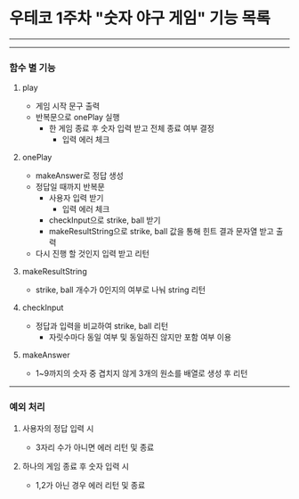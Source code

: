 # 우테코 1주차 "숫자 야구 게임" 기능 목록

---
---
### 함수 별 기능
1. play
    - 게임 시작 문구 출력
    - 반복문으로 onePlay 실행
        - 한 게임 종료 후 숫자 입력 받고 전체 종료 여부 결정
            - 입력 에러 체크

2. onePlay
    - makeAnswer로 정답 생성
    - 정답일 때까지 반복문
        - 사용자 입력 받기
            - 입력 에러 체크
        - checkInput으로 strike, ball 받기
        - makeResultString으로 strike, ball 값을 통해 힌트 결과 문자열 받고 출력
    - 다시 진행 할 것인지 입력 받고 리턴 

3. makeResultString
    - strike, ball 개수가 0인지의 여부로 나눠 string 리턴

4. checkInput
    - 정답과 입력을 비교하여 strike, ball 리턴
        - 자릿수마다 동일 여부 및 동일하진 않지만 포함 여부 이용

5. makeAnswer
    - 1~9까지의 숫자 중 겹치지 않게 3개의 원소를 배열로 생성 후 리턴 
---

### 예외 처리
1. 사용자의 정답 입력 시
    - 3자리 수가 아니면 에러 리턴 및 종료 

2. 하나의 게임 종료 후 숫자 입력 시
    - 1,2가 아닌 경우 에러 리턴 및 종료 
